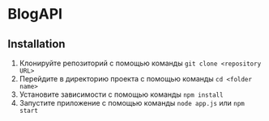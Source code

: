 # BlogAPI

## Installation

1. Клонируйте репозиторий с помощью команды `git clone <repository URL>`
2. Перейдите в директорию проекта с помощью команды `cd <folder name>`
3. Установите зависимости с помощью команды `npm install`
4. Запустите приложение с помощью команды `node app.js` или `npm start`

